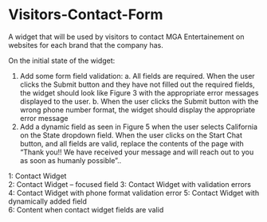# Visitors-Contact-Form

A widget that will be used by visitors to contact MGA Entertainement on websites for each brand that the company has.

On the initial state of the widget:
1.	Add some form field validation:
a.	All fields are required. When the user clicks the Submit button and they have not filled out the required fields, the widget should look like Figure 3 with the appropriate error messages displayed to the user.
b.	When the user clicks the Submit button with the wrong phone number format, the widget should display the appropriate error message 
2.	Add a dynamic field as seen in Figure 5 when the user selects California on the State dropdown field. 
When the user clicks on the Start Chat button, and all fields are valid, replace the contents of the page with “Thank you!! We have received your message and will reach out to you as soon as humanly possible”..
 
 1: Contact Widget	 
 2: Contact Widget – focused field
 3: Contact Widget with validation errors	 
 4: Contact Widget with phone format validation error
 5: Contact Widget with dynamically added field	 
 6: Content  when contact widget fields are valid


